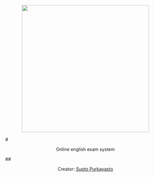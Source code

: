 <p align="center"><img src="https://certnexus.com/wp-content/uploads/2019/10/New-Horizons-Official-Logo-Main-1024x493.png" width="400"></p>


#<p align="center">Online english exam system</p>

##<p align="center">Creator: [Supto Purkayasto](https://www.suptopurkayasto.com)</p>
